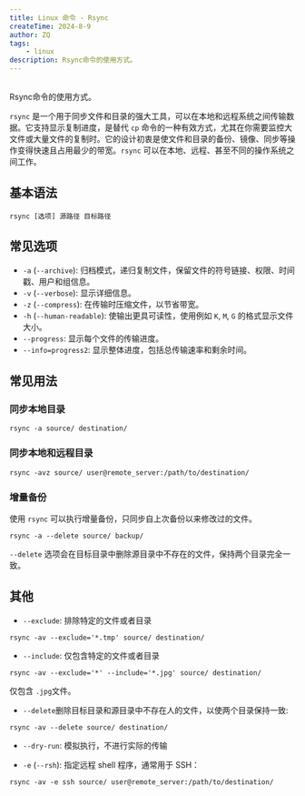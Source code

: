 ```yaml
---
title: Linux 命令 - Rsync
createTime: 2024-8-9
author: ZQ
tags:
	- linux
description: Rsync命令的使用方式。
---
```

<br> Rsync命令的使用方式。
<!-- more -->

`rsync` 是一个用于同步文件和目录的强大工具，可以在本地和远程系统之间传输数据。它支持显示复制进度，是替代 `cp` 命令的一种有效方式，尤其在你需要监控大文件或大量文件的复制时。它的设计初衷是使文件和目录的备份、镜像、同步等操作变得快速且占用最少的带宽。`rsync` 可以在本地、远程、甚至不同的操作系统之间工作。

## 基本语法

```shell
rsync [选项] 源路径 目标路径
```

## 常见选项

- `-a` (`--archive`): 归档模式，递归复制文件，保留文件的符号链接、权限、时间戳、用户和组信息。
- `-v` (`--verbose`): 显示详细信息。
- `-z` (`--compress`): 在传输时压缩文件，以节省带宽。
- `-h` (`--human-readable`): 使输出更具可读性，使用例如 `K`, `M`, `G` 的格式显示文件大小。
- `--progress`: 显示每个文件的传输进度。
- `--info=progress2`: 显示整体进度，包括总传输速率和剩余时间。

## 常见用法

### 同步本地目录

```shell
rsync -a source/ destination/
```

### 同步本地和远程目录

```shell
rsync -avz source/ user@remote_server:/path/to/destination/
```

### 增量备份

使用 `rsync` 可以执行增量备份，只同步自上次备份以来修改过的文件。

```shell
rsync -a --delete source/ backup/
```

`--delete` 选项会在目标目录中删除源目录中不存在的文件，保持两个目录完全一致。

## 其他

+ `--exclude`: 排除特定的文件或者目录

```shell
rsync -av --exclude='*.tmp' source/ destination/
```

+ `--include`: 仅包含特定的文件或者目录

```shell
rsync -av --exclude='*' --include='*.jpg' source/ destination/
```

仅包含 `.jpg`文件。

+ `--delete`删除目标目录和源目录中不存在人的文件，以使两个目录保持一致:

```shell
rsync -av --delete source/ destination/
```

+ `--dry-run`: 模拟执行，不进行实际的传输

+ `-e` (`--rsh`): 指定远程 shell 程序，通常用于 SSH：

```shell
rsync -av -e ssh source/ user@remote_server:/path/to/destination/
```
